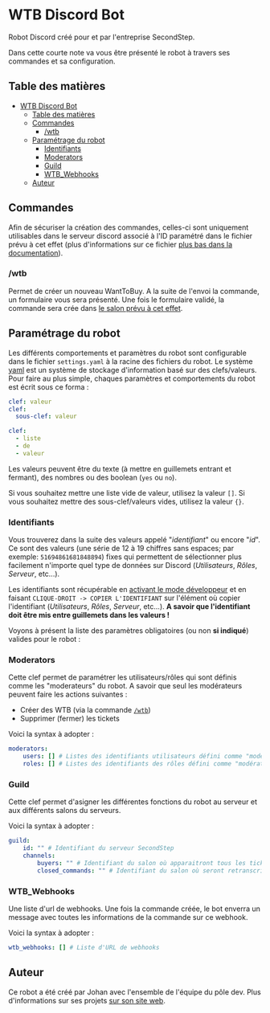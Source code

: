 # WTB Discord Bot

Robot Discord créé pour et par l'entreprise SecondStep.

Dans cette courte note va vous être présenté le robot à travers ses commandes et sa configuration.

## Table des matières

- [WTB Discord Bot](#wtb-discord-bot)
  - [Table des matières](#table-des-matières)
  - [Commandes](#commandes)
    - [/wtb](#wtb)
  - [Paramétrage du robot](#paramétrage-du-robot)
    - [Identifiants](#identifiants)
    - [Moderators](#moderators)
    - [Guild](#guild)
    - [WTB\_Webhooks](#wtb_webhooks)
  - [Auteur](#auteur)

## Commandes

Afin de sécuriser la création des commandes, celles-ci sont uniquement utilisables dans le serveur discord associé à l'ID paramétré dans le fichier prévu à cet effet (plus d'informations sur ce fichier [plus bas dans la documentation](#paramétrage-du-robot)).

### /wtb

Permet de créer un nouveau WantToBuy. A la suite de l'envoi la commande, un formulaire vous sera présenté. Une fois le formulaire validé, la commande sera crée dans [le salon prévu à cet effet](#guild).

## Paramétrage du robot

Les différents comportements et paramètres du robot sont configurable dans le fichier `settings.yaml` à la racine des fichiers du robot.
Le système [yaml](https://dev.to/kalkwst/a-gentle-introduction-to-the-yaml-format-bi6) est un système de stockage d'information basé sur des clefs/valeurs. Pour faire au plus simple, chaques paramètres et comportements du robot est écrit sous ce forma :

```yaml
clef: valeur
clef:
  sous-clef: valeur

clef:
  - liste
  - de
  - valeur
```

Les valeurs peuvent être du texte (à mettre en guillemets entrant et fermant), des nombres ou des boolean (`yes` ou `no`).

Si vous souhaitez mettre une liste vide de valeur, utilisez la valeur `[]`.
Si vous souhaitez mettre des sous-clef/valeurs vides, utilisez la valeur `{}`.

### Identifiants

Vous trouverez dans la suite des valeurs appelé "_identifiant_" ou encore "_id_". Ce sont des valeurs (une série de 12 à 19 chiffres sans espaces; par exemple: `51694861681848894`) fixes qui permettent de sélectionner plus facilement n'importe quel type de données sur Discord (_Utilisateurs_, _Rôles_, _Serveur_, etc...).

Les identifiants sont récupérable en [activant le mode développeur](https://wiki.discord-france.fr/utilisateur/parametres-application/mode-developpeur/) et en faisant `CLIQUE-DROIT -> COPIER L'IDENTIFIANT` sur l'élément où copier l'identifiant (_Utilisateurs_, _Rôles_, _Serveur_, etc...).
**A savoir que l'identifiant doit être mis entre guillemets dans les valeurs !**

Voyons à présent la liste des paramètres obligatoires (ou non **si indiqué**) valides pour le robot :

### Moderators

Cette clef permet de paramétrer les utilisateurs/rôles qui sont définis comme les "moderateurs" du robot. A savoir que seul les modérateurs peuvent faire les actions suivantes :

- Créer des WTB (via la commande [`/wtb`](#wtb))
- Supprimer (fermer) les tickets

Voici la syntax à adopter :

```yaml
moderators:
    users: [] # Listes des identifiants utilisateurs défini comme "modérateur"
    roles: [] # Listes des identifiants des rôles défini comme "modérateur"
```

### Guild

Cette clef permet d'asigner les différentes fonctions du robot au serveur et aux différents salons du serveurs.

Voici la syntax à adopter :

```yaml
guild:
    id: "" # Identifiant du serveur SecondStep
    channels:
        buyers: "" # Identifiant du salon où apparaitront tous les tickets ouverts
        closed_commands: "" # Identifiant du salon où seront retranscrit toutes les commandes qui ont été fermés (avec les messages et informations de la paire)
```

### WTB_Webhooks

Une liste d'url de webhooks. Une fois la commande créée, le bot enverra un message avec toutes les informations de la commande sur ce webhook.

Voici la syntax à adopter :

```yaml
wtb_webhooks: [] # Liste d'URL de webhooks
```

## Auteur

Ce robot a été créé par Johan avec l'ensemble de l'équipe du pôle dev.
Plus d'informations sur ses projets [sur son site web](https://johan-janin.com/portfolio).
